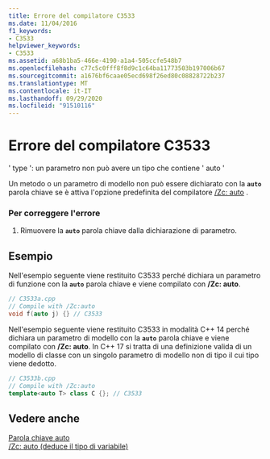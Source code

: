 ```yaml
---
title: Errore del compilatore C3533
ms.date: 11/04/2016
f1_keywords:
- C3533
helpviewer_keywords:
- C3533
ms.assetid: a68b1ba5-466e-4190-a1a4-505ccfe548b7
ms.openlocfilehash: c77c5c0fff8f8d9c1c64ba11773503b197006b67
ms.sourcegitcommit: a1676bf6caae05ecd698f26ed80c08828722b237
ms.translationtype: MT
ms.contentlocale: it-IT
ms.lasthandoff: 09/29/2020
ms.locfileid: "91510116"
---
```

# <a name="compiler-error-c3533"></a>Errore del compilatore C3533

' type ': un parametro non può avere un tipo che contiene ' auto '

Un metodo o un parametro di modello non può essere dichiarato con la **`auto`** parola chiave se è attiva l'opzione predefinita del compilatore [/Zc: auto](../../build/reference/zc-auto-deduce-variable-type.md) .

### <a name="to-correct-this-error"></a>Per correggere l'errore

1. Rimuovere la **`auto`** parola chiave dalla dichiarazione di parametro.

## <a name="examples"></a>Esempio

Nell'esempio seguente viene restituito C3533 perché dichiara un parametro di funzione con la **`auto`** parola chiave e viene compilato con **/Zc: auto**.

```cpp
// C3533a.cpp
// Compile with /Zc:auto
void f(auto j) {} // C3533
```

Nell'esempio seguente viene restituito C3533 in modalità C++ 14 perché dichiara un parametro di modello con la **`auto`** parola chiave e viene compilato con **/Zc: auto**. In C++ 17 si tratta di una definizione valida di un modello di classe con un singolo parametro di modello non di tipo il cui tipo viene dedotto.

```cpp
// C3533b.cpp
// Compile with /Zc:auto
template<auto T> class C {}; // C3533
```

## <a name="see-also"></a>Vedere anche

[Parola chiave auto](../../cpp/auto-cpp.md)<br/>
[/Zc: auto (deduce il tipo di variabile)](../../build/reference/zc-auto-deduce-variable-type.md)
